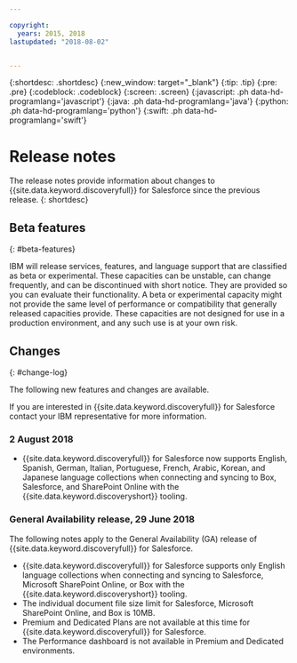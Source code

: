 ```yaml
---

copyright:
  years: 2015, 2018
lastupdated: "2018-08-02"


---
```


{:shortdesc: .shortdesc}
{:new_window: target="_blank"}
{:tip: .tip}
{:pre: .pre}
{:codeblock: .codeblock}
{:screen: .screen}
{:javascript: .ph data-hd-programlang='javascript'}
{:java: .ph data-hd-programlang='java'}
{:python: .ph data-hd-programlang='python'}
{:swift: .ph data-hd-programlang='swift'}

# Release notes

The release notes provide information about changes to {{site.data.keyword.discoveryfull}} for Salesforce since the previous release.
{: shortdesc}

## Beta features
{: #beta-features}

IBM will release services, features, and language support that are classified as beta or experimental. These capacities can be unstable, can change frequently, and can be discontinued with short notice. They are provided so you can evaluate their functionality. A beta or experimental capacity might not provide the same level of performance or compatibility that generally released capacities provide. These capacities are not designed for use in a production environment, and any such use is at your own risk.

## Changes
{: #change-log}

The following new features and changes are available.

If you are interested in {{site.data.keyword.discoveryfull}} for Salesforce contact your IBM representative for more information.

### 2 August 2018

- {{site.data.keyword.discoveryfull}} for Salesforce now supports English, Spanish, German, Italian, Portuguese, French, Arabic, Korean, and Japanese language collections when connecting and syncing to Box, Salesforce, and SharePoint Online with the {{site.data.keyword.discoveryshort}} tooling. 

### General Availability release, 29 June 2018

The following notes apply to the General Availability (GA) release of {{site.data.keyword.discoveryfull}} for Salesforce.

- {{site.data.keyword.discoveryfull}} for Salesforce supports only English language collections when connecting and syncing to Salesforce, Microsoft SharePoint Online, or Box with the {{site.data.keyword.discoveryshort}} tooling. 
- The individual document file size limit for Salesforce, Microsoft SharePoint Online, and Box is 10MB.
- Premium and Dedicated Plans are not available at this time for {{site.data.keyword.discoveryfull}} for Salesforce.
- The Performance dashboard is not available in Premium and Dedicated environments.
